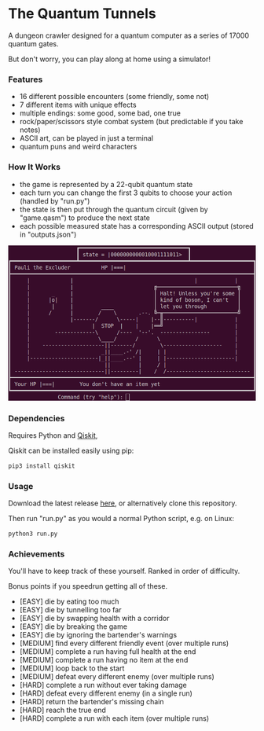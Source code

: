 # The Quantum Tunnels

A dungeon crawler designed for a quantum computer as a series of 17000 quantum gates.

But don't worry, you can play along at home using a simulator!

### Features

 - 16 different possible encounters (some friendly, some not)
 - 7 different items with unique effects
 - multiple endings: some good, some bad, one true
 - rock/paper/scissors style combat system (but predictable if you take notes)
 - ASCII art, can be played in just a terminal
 - quantum puns and weird characters

### How It Works

 - the game is represented by a 22-qubit quantum state
 - each turn you can change the first 3 qubits to choose your action (handled by "run.py")
 - the state is then put through the quantum circuit (given by "game.qasm") to produce the next state
 - each possible measured state has a corresponding ASCII output (stored in "outputs.json")

![Pauli the Excluder](https://github.com/lumorti/The-Quantum-Tunnels/blob/master/images/pauli.png?raw=true)
<!--![The Unitary Operator](https://github.com/lumorti/The-Quantum-Tunnels/blob/master/images/operator.png?raw=true)-->
<!--![The Infinite Potential Well](https://github.com/lumorti/The-Quantum-Tunnels/blob/master/images/well.png?raw=true)-->
<!--![The Entangler](https://github.com/lumorti/The-Quantum-Tunnels/blob/master/images/entang.png?raw=true)-->

### Dependencies

Requires Python and [Qiskit](https://qiskit.org/), 

Qiskit can be installed easily using pip:
```bash
pip3 install qiskit
```

### Usage 

Download the latest release [here](https://github.com/Lumorti/The-Quantum-Tunnels/releases/), or alternatively clone this repository.

Then run "run.py" as you would a normal Python script, e.g. on Linux:
```bash
python3 run.py
```

### Achievements

You'll have to keep track of these yourself. Ranked in order of difficulty. 

Bonus points if you speedrun getting all of these.

 - [EASY] die by eating too much
 - [EASY] die by tunnelling too far
 - [EASY] die by swapping health with a corridor
 - [EASY] die by breaking the game
 - [EASY] die by ignoring the bartender's warnings
 - [MEDIUM] find every different friendly event (over multiple runs)
 - [MEDIUM] complete a run having full health at the end
 - [MEDIUM] complete a run having no item at the end
 - [MEDIUM] loop back to the start
 - [MEDIUM] defeat every different enemy (over multiple runs)
 - [HARD] complete a run without ever taking damage
 - [HARD] defeat every different enemy (in a single run)
 - [HARD] return the bartender's missing chain
 - [HARD] reach the true end
 - [HARD] complete a run with each item (over multiple runs)
